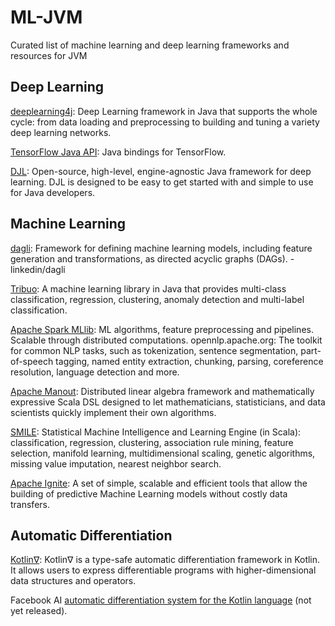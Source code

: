 # ML-JVM
Curated list of machine learning and deep learning frameworks and resources for JVM 

## Deep Learning
[deeplearning4j](https://github.com/eclipse/deeplearning4j): Deep Learning framework in Java that supports the whole cycle: from data loading and preprocessing to building and tuning a variety deep learning networks.

[TensorFlow Java API](github.com/tensorflow/java): Java bindings for TensorFlow. 

[DJL](https://github.com/awslabs/djl): Open-source, high-level, engine-agnostic Java framework for deep learning. DJL is designed to be easy to get started with and simple to use for Java developers.

## Machine Learning
[dagli](https://github.com/linkedin/dagli): Framework for defining machine learning models, including feature generation and transformations, as directed acyclic graphs (DAGs). - linkedin/dagli

[Tribuo](https://github.com/oracle/tribuo): A machine learning library in Java that provides multi-class classification, regression, clustering, anomaly detection and multi-label classification.

[Apache Spark MLlib](spark.apache.org/mllib/): ML algorithms, feature preprocessing and pipelines. Scalable through distributed computations.
opennlp.apache.org: The toolkit for common NLP tasks, such as tokenization, sentence segmentation, part-of-speech tagging, named entity extraction, chunking, parsing, coreference resolution, language detection and more.

[Apache Manout](https://github.com/apache/mahout): Distributed linear algebra framework and mathematically expressive Scala DSL designed to let mathematicians, statisticians, and data scientists quickly implement their own algorithms.
 
[SMILE](https://github.com/haifengl/smile): Statistical Machine Intelligence and Learning Engine (in Scala): classification, regression, clustering, association rule mining, feature selection, manifold learning, multidimensional scaling, genetic algorithms, missing value imputation, nearest neighbor search.

[Apache Ignite](https://apacheignite.readme.io/docs/machine-learning): A set of simple, scalable and efficient tools that allow the building of predictive Machine Learning models without costly data transfers.

## Automatic Differentiation
[Kotlin∇](https://github.com/breandan/kotlingrad): Kotlin∇ is a type-safe automatic differentiation framework in Kotlin. It allows users to express differentiable programs with higher-dimensional data structures and operators.

Facebook AI [automatic differentiation system for the Kotlin language](https://ai.facebook.com/blog/paving-the-way-for-software-20-with-kotlin/) (not yet released). 

